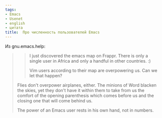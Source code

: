 ```yaml
---
tags:
- Emacs
- Usenet
- english
- цитата
title:  Про численность пользователей Emacs
---
```


Из gnu.emacs.help:

> > I just discovered the emacs map on Frappr. There is only a single
> > user in Africa and only a handful in other countries. :)
> >
> > Vim users according to their map are overpowering us. Can we let
> > that happen?
>
> Flies don't overpower airplanes, either. The minions of Word blacken
> the skies, yet they don't have it within them to take from us the
> comfort of the opening parenthesis which comes before us and the
> closing one that will come behind us.
>
> The power of an Emacs user rests in his own hand, not in numbers.